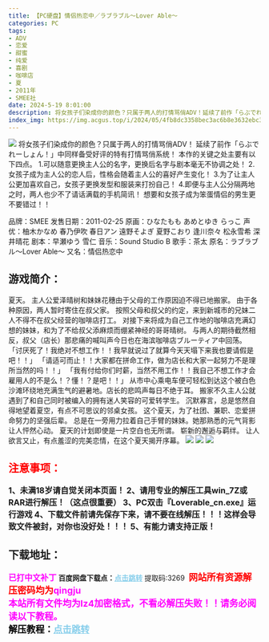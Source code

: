 ```yaml
---
title: 【PC硬盘】情侣热恋中／ラブラブル～Lover Able～
categories: PC
tags:
- ADV
- 恋爱
- 甜蜜
- 纯爱
- 喜剧
- 咖啡店
- 夏
- 2011年
- SMEE社
date: 2024-5-19 8:01:00
description: 将女孩子们染成你的颜色？只属于两人的打情骂俏ADV！延续了前作「らぶでれーしょん！」中同样备受好评的特有打情骂俏系统！本作的关键之处主要有以下四点。1.可以随意更换主人公的名字，更换后名字与剧本毫无不协调之处！2.女孩子成为主人公的恋人后，性格会随着主人公的喜好产生变化！3.为了让主人公更加喜欢自己，女孩子更换发型和服装来打扮自己！4.即便与主人公分隔两地之时，两人
index_img: https://img.acgus.top/i/2024/05/4fb8dc3358bec3ac6b8e3632ebc3b96c.webp
---
```

![](https://img.acgus.top/i/2024/05/4fb8dc3358bec3ac6b8e3632ebc3b96c.webp)
将女孩子们染成你的颜色？只属于两人的打情骂俏ADV！
延续了前作「らぶでれーしょん！」中同样备受好评的特有打情骂俏系统！
本作的关键之处主要有以下四点。
1.可以随意更换主人公的名字，更换后名字与剧本毫无不协调之处！
2.女孩子成为主人公的恋人后，性格会随着主人公的喜好产生变化！
3.为了让主人公更加喜欢自己，女孩子更换发型和服装来打扮自己！
4.即便与主人公分隔两地之时，两人也少不了请话满载的手机简讯！
想要和女孩子成为笨蛋情侣的男生更不要错过！！

品牌：SMEE
发售日期：2011-02-25
原画：ひなたもも あめとゆき らっこ
声优：柚木かなめ 春乃伊吹 春日アン 遠野そよぎ 夏野こおり 逢川奈々 松永雪希 深井晴花
剧本：早瀬ゆう 雪仁
音乐：Sound Studio B
歌手：茶太
原名：ラブラブル～Lover Able～
又名：情侣热恋中

## 游戏简介：
夏天。
主人公爱泽晴树和妹妹花穗由于父母的工作原因迫不得已地搬家。
由于各种原因，两人暂时寄住在叔父家。
按照父母和叔父的约定，来到新城市的兄妹二人不得不在叔父经营的咖啡店打工。
对接下来将成为自己工作地的咖啡店充满幻想的妹妹，和为了不给叔父添麻烦而绷紧神经的哥哥晴树。
与两人的期待截然相反，叔父（店长）那悲痛的喊叫声今日也在海滨咖啡店ブルーティア中回荡。
「讨厌死了！我绝对不想工作！！我早就说过了就算今天天塌下来我也要请假是吧！！」
「请适可而止！！大家都在拼命工作，做为店长和大家一起努力不是理所当然的吗！！」
「我有付给你们时薪，当然不用工作！！我自己不想工作才会雇用人的不是么！？懂！？是吧！！」
从市中心乘电车便可轻松到达这个被白色沙滩环绕地充满生气的避暑地。店长的悲鸣声每日不绝于耳。
搬家不久主人公就遇到了和自己同时被编入的拥有迷人笑容的可爱转学生。
沉默寡言，总是悠然自得地望着夏空，有点不可思议的邻桌女孩。
这个夏天，为了社团、兼职、恋爱拼命努力的坚强后辈。
总是在一旁用力拉着自己手臂的妹妹。她那熟悉的元气背影让人怦然心动。
夏天的计划即使是一片空白也无所谓。
崭新的邂逅与羁绊。
让人欲言又止，有点羞涩的完美恋情，在这个夏天揭开序幕。
![](https://img.acgus.top/i/2024/05/3d76de6ede1d653dae83f6cd9ad17ccb.webp)
![](https://img.acgus.top/i/2024/05/1cd48734651cc7f6c25fe120e1d71c52.webp)
![](https://img.acgus.top/i/2024/05/8224469595a272348f3b95fb1d6f2deb.webp)





## <font color=#FF0000 >注意事项：</font>
<font size=3><b>1、未满18岁请自觉关闭本页面！
2、请用专业的解压工具win_7Z或RAR进行解压！（这点很重要）
3、PC双击『Loverable_cn.exe』运行游戏
4、下载文件前请先保存下来，请不要在线解压！！！这样会导致文件被封，对你也没好处！！！
5、有能力请支持正版！</b></font>

## 下载地址：
<font color=#FF00FF size=3>**已打中文补丁**</font>
<b>百度网盘下载点：</b><a href="https://pan.baidu.com/s/1SIUrbNYvU4abtjU_wi5IVw?pwd=3269" style="color: #87CEEB;"><b>点击跳转</b></a> 提取码:3269
<a style="padding: 0" href="https://post.qingju.org/AD/"><img style="max-width:100%" src="https://img.acgus.top/i/2024/07/478f689b8021d8d499ab43d21acf137a.gif" alt=""></a>
<b><font color=#FF0000 size=4>网站所有资源解压密码均为</b></font><b><font color=#FF00FF size=4>qingju</font><font color=#FF0000 ></font></b><br><b><font color=#FF00FF size=4>本站所有文件均为lz4加密格式，不看必解压失败！！请务必阅读以下教程。</b></font><br><b><font color=#000 size=4>解压教程：</b><a href="https://post.qingju.org/tutorial/000/" style="color: #87CEEB;"><b>点击跳转</b></a>